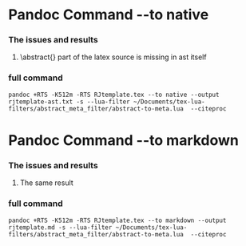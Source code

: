 # Pandoc Command --to native

### The issues and results
1. \abstract{} part of the latex source is missing in ast itself

### full command 

```
pandoc +RTS -K512m -RTS RJtemplate.tex --to native --output rjtemplate-ast.txt -s --lua-filter ~/Documents/tex-lua-filters/abstract_meta_filter/abstract-to-meta.lua  --citeproc
```

# Pandoc Command --to markdown

### The issues and results
1. The same result
### full command

```
pandoc +RTS -K512m -RTS RJtemplate.tex --to markdown --output rjtemplate.md -s --lua-filter ~/Documents/tex-lua-filters/abstract_meta_filter/abstract-to-meta.lua  --citeproc
```

